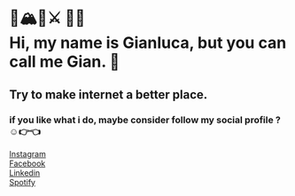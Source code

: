 # 🐺🏔🌲⚔️ 🏴‍☠️ <br/> Hi, my name is Gianluca, but you can call me Gian. 👋
## Try to make internet a better place.
### if you like what i do, maybe consider follow my social profile ? ☺️👉️👈️ 

[Instagram](https://www.instagram.com/gianrftcc/)\
[Facebook](https://www.facebook.com/gianluca.raftacco)\
[Linkedin](https://it.linkedin.com/in/gianlucaraftacco)\
[Spotify](https://open.spotify.com/user/xqqr0ahg79vnrhaat3batredc?si=r8hREdMAQ9mxr6XuP4ID-g)
